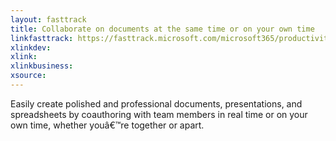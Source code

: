 ```yaml
---
layout: fasttrack
title: Collaborate on documents at the same time or on your own time
linkfasttrack: https://fasttrack.microsoft.com/microsoft365/productivitylibrary/Collaborate-on-documents-at-the-same-time-or-on-your-own-time 
xlinkdev: 
xlink: 
xlinkbusiness: 
xsource: 
---
```

Easily create polished and professional documents, presentations, and spreadsheets by coauthoring with team members in real time or on your own time, whether youâ€™re together or apart.